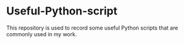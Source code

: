 # Useful-Python-script
This repository is used to record some useful Python scripts that are commonly used in my work.
